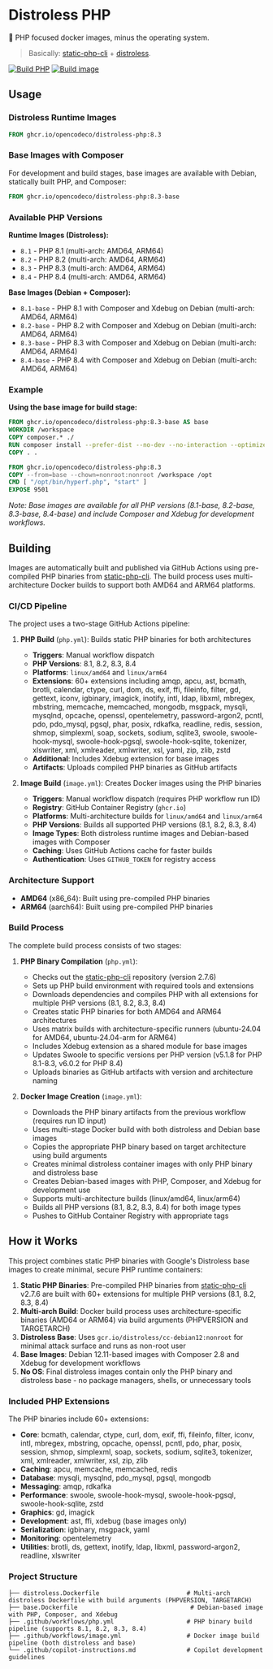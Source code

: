 # Distroless PHP

🐘 PHP focused docker images, minus the operating system.

> Basically: [static-php-cli](https://github.com/crazywhalecc/static-php-cli) + [distroless](https://github.com/GoogleContainerTools/distroless).

[![Build PHP](https://github.com/opencodeco/distroless-php/actions/workflows/php.yml/badge.svg)](https://github.com/opencodeco/distroless-php/actions/workflows/php.yml)
[![Build image](https://github.com/opencodeco/distroless-php/actions/workflows/image.yml/badge.svg)](https://github.com/opencodeco/distroless-php/actions/workflows/image.yml)

## Usage

### Distroless Runtime Images

```dockerfile
FROM ghcr.io/opencodeco/distroless-php:8.3
```

### Base Images with Composer

For development and build stages, base images are available with Debian, statically built PHP, and Composer:

```dockerfile
FROM ghcr.io/opencodeco/distroless-php:8.3-base
```

### Available PHP Versions

**Runtime Images (Distroless):**
- `8.1` - PHP 8.1 (multi-arch: AMD64, ARM64)
- `8.2` - PHP 8.2 (multi-arch: AMD64, ARM64)
- `8.3` - PHP 8.3 (multi-arch: AMD64, ARM64)
- `8.4` - PHP 8.4 (multi-arch: AMD64, ARM64)

**Base Images (Debian + Composer):**
- `8.1-base` - PHP 8.1 with Composer and Xdebug on Debian (multi-arch: AMD64, ARM64)
- `8.2-base` - PHP 8.2 with Composer and Xdebug on Debian (multi-arch: AMD64, ARM64)
- `8.3-base` - PHP 8.3 with Composer and Xdebug on Debian (multi-arch: AMD64, ARM64)
- `8.4-base` - PHP 8.4 with Composer and Xdebug on Debian (multi-arch: AMD64, ARM64)

### Example

**Using the base image for build stage:**

```dockerfile
FROM ghcr.io/opencodeco/distroless-php:8.3-base AS base
WORKDIR /workspace
COPY composer.* ./
RUN composer install --prefer-dist --no-dev --no-interaction --optimize-autoloader
COPY . .

FROM ghcr.io/opencodeco/distroless-php:8.3
COPY --from=base --chown=nonroot:nonroot /workspace /opt
CMD [ "/opt/bin/hyperf.php", "start" ]
EXPOSE 9501
```

*Note: Base images are available for all PHP versions (8.1-base, 8.2-base, 8.3-base, 8.4-base) and include Composer and Xdebug for development workflows.*

## Building

Images are automatically built and published via GitHub Actions using pre-compiled PHP binaries from [static-php-cli](https://github.com/crazywhalecc/static-php-cli). The build process uses multi-architecture Docker builds to support both AMD64 and ARM64 platforms.

### CI/CD Pipeline

The project uses a two-stage GitHub Actions pipeline:

1. **PHP Build** (`php.yml`): Builds static PHP binaries for both architectures
   - **Triggers**: Manual workflow dispatch
   - **PHP Versions**: 8.1, 8.2, 8.3, 8.4
   - **Platforms**: `linux/amd64` and `linux/arm64`
   - **Extensions**: 60+ extensions including amqp, apcu, ast, bcmath, brotli, calendar, ctype, curl, dom, ds, exif, ffi, fileinfo, filter, gd, gettext, iconv, igbinary, imagick, inotify, intl, ldap, libxml, mbregex, mbstring, memcache, memcached, mongodb, msgpack, mysqli, mysqlnd, opcache, openssl, opentelemetry, password-argon2, pcntl, pdo, pdo_mysql, pgsql, phar, posix, rdkafka, readline, redis, session, shmop, simplexml, soap, sockets, sodium, sqlite3, swoole, swoole-hook-mysql, swoole-hook-pgsql, swoole-hook-sqlite, tokenizer, xlswriter, xml, xmlreader, xmlwriter, xsl, yaml, zip, zlib, zstd
   - **Additional**: Includes Xdebug extension for base images
   - **Artifacts**: Uploads compiled PHP binaries as GitHub artifacts

2. **Image Build** (`image.yml`): Creates Docker images using the PHP binaries
   - **Triggers**: Manual workflow dispatch (requires PHP workflow run ID)
   - **Registry**: GitHub Container Registry (`ghcr.io`)
   - **Platforms**: Multi-architecture builds for `linux/amd64` and `linux/arm64`
   - **PHP Versions**: Builds all supported PHP versions (8.1, 8.2, 8.3, 8.4)
   - **Image Types**: Both distroless runtime images and Debian-based images with Composer
   - **Caching**: Uses GitHub Actions cache for faster builds
   - **Authentication**: Uses `GITHUB_TOKEN` for registry access

### Architecture Support

- **AMD64** (x86_64): Built using pre-compiled PHP binaries
- **ARM64** (aarch64): Built using pre-compiled PHP binaries

### Build Process

The complete build process consists of two stages:

1. **PHP Binary Compilation** (`php.yml`):
   - Checks out the [static-php-cli](https://github.com/crazywhalecc/static-php-cli) repository (version 2.7.6)
   - Sets up PHP build environment with required tools and extensions
   - Downloads dependencies and compiles PHP with all extensions for multiple PHP versions (8.1, 8.2, 8.3, 8.4)
   - Creates static PHP binaries for both AMD64 and ARM64 architectures
   - Uses matrix builds with architecture-specific runners (ubuntu-24.04 for AMD64, ubuntu-24.04-arm for ARM64)
   - Includes Xdebug extension as a shared module for base images
   - Updates Swoole to specific versions per PHP version (v5.1.8 for PHP 8.1-8.3, v6.0.2 for PHP 8.4)
   - Uploads binaries as GitHub artifacts with version and architecture naming

2. **Docker Image Creation** (`image.yml`):
   - Downloads the PHP binary artifacts from the previous workflow (requires run ID input)
   - Uses multi-stage Docker build with both distroless and Debian base images
   - Copies the appropriate PHP binary based on target architecture using build arguments
   - Creates minimal distroless container images with only PHP binary and distroless base
   - Creates Debian-based images with PHP, Composer, and Xdebug for development use
   - Supports multi-architecture builds (linux/amd64, linux/arm64)
   - Builds all PHP versions (8.1, 8.2, 8.3, 8.4) for both image types
   - Pushes to GitHub Container Registry with appropriate tags

## How it Works

This project combines static PHP binaries with Google's Distroless base images to create minimal, secure PHP runtime containers:

1. **Static PHP Binaries**: Pre-compiled PHP binaries from [static-php-cli](https://github.com/crazywhalecc/static-php-cli) v2.7.6 are built with 60+ extensions for multiple PHP versions (8.1, 8.2, 8.3, 8.4)
2. **Multi-arch Build**: Docker build process uses architecture-specific binaries (AMD64 or ARM64) via build arguments (PHPVERSION and TARGETARCH)
3. **Distroless Base**: Uses `gcr.io/distroless/cc-debian12:nonroot` for minimal attack surface and runs as non-root user
4. **Base Images**: Debian 12.11-based images with Composer 2.8 and Xdebug for development workflows
5. **No OS**: Final distroless images contain only the PHP binary and distroless base - no package managers, shells, or unnecessary tools

### Included PHP Extensions

The PHP binaries include 60+ extensions:
- **Core**: bcmath, calendar, ctype, curl, dom, exif, ffi, fileinfo, filter, iconv, intl, mbregex, mbstring, opcache, openssl, pcntl, pdo, phar, posix, session, shmop, simplexml, soap, sockets, sodium, sqlite3, tokenizer, xml, xmlreader, xmlwriter, xsl, zip, zlib
- **Caching**: apcu, memcache, memcached, redis
- **Database**: mysqli, mysqlnd, pdo_mysql, pgsql, mongodb
- **Messaging**: amqp, rdkafka
- **Performance**: swoole, swoole-hook-mysql, swoole-hook-pgsql, swoole-hook-sqlite, zstd
- **Graphics**: gd, imagick
- **Development**: ast, ffi, xdebug (base images only)
- **Serialization**: igbinary, msgpack, yaml
- **Monitoring**: opentelemetry
- **Utilities**: brotli, ds, gettext, inotify, ldap, libxml, password-argon2, readline, xlswriter

### Project Structure

```
├── distroless.Dockerfile                        # Multi-arch distroless Dockerfile with build arguments (PHPVERSION, TARGETARCH)
├── base.Dockerfile                               # Debian-based image with PHP, Composer, and Xdebug
├── .github/workflows/php.yml                    # PHP binary build pipeline (supports 8.1, 8.2, 8.3, 8.4)
├── .github/workflows/image.yml                  # Docker image build pipeline (both distroless and base)
└── .github/copilot-instructions.md              # Copilot development guidelines
```
